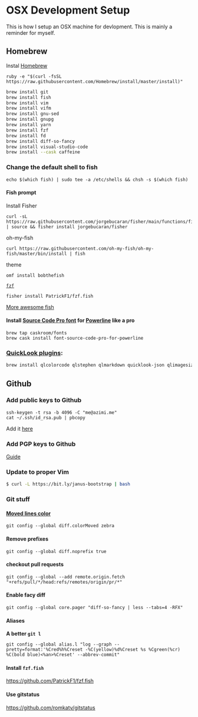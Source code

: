 # OSX Development Setup

This is how I setup an OSX machine for devlopment. This is mainly a reminder for myself.


## Homebrew

Instal [Homebrew](brew.sh) 

```
ruby -e "$(curl -fsSL https://raw.githubusercontent.com/Homebrew/install/master/install)"
```

```bash
brew install git
brew install fish
brew install vim
brew install vifm
brew install gnu-sed
brew install gnupg
brew install yarn 
brew install fzf
brew install fd
brew install diff-so-fancy
brew install visual-studio-code
brew install --cask caffeine
```

### Change the default shell to fish 
```
echo $(which fish) | sudo tee -a /etc/shells && chsh -s $(which fish)
```

#### Fish prompt

Install Fisher 

```
curl -sL https://raw.githubusercontent.com/jorgebucaran/fisher/main/functions/fisher.fish | source && fisher install jorgebucaran/fisher
```

oh-my-fish

```
curl https://raw.githubusercontent.com/oh-my-fish/oh-my-fish/master/bin/install | fish
```

theme

```
omf install bobthefish
```

[`fzf`](https://github.com/junegunn/fzf)

```
fisher install PatrickF1/fzf.fish
```

[More awesome fish](https://github.com/bucaran/awesome-fish)

#### Install [Source Code Pro font](https://github.com/adobe-fonts/source-code-pro) for [Powerline](https://github.com/powerline/fonts) like a pro


```
brew tap caskroom/fonts
brew cask install font-source-code-pro-for-powerline
```

### [QuickLook plugins](https://github.com/sindresorhus/quick-look-plugins):

``` bash
brew install qlcolorcode qlstephen qlmarkdown quicklook-json qlimagesize suspicious-package apparency quicklookase qlvideo
```

## Github
### Add public keys to Github

```
ssh-keygen -t rsa -b 4096 -C "me@azimi.me"
cat ~/.ssh/id_rsa.pub | pbcopy 
```
Add it [here](https://github.com/settings/ssh/new)

### Add PGP keys to Github
[Guide](https://help.github.com/articles/adding-a-new-gpg-key-to-your-github-account/)

### Update to proper Vim

```bash
$ curl -L https://bit.ly/janus-bootstrap | bash
```

### Git stuff

#### [Moved lines color](https://blog.github.com/2018-04-05-git-217-released/#coloring-moved-code)
```
git config --global diff.colorMoved zebra
```

#### Remove prefixes

```
git config --global diff.noprefix true
```

#### checkout pull requests
```
git config --global --add remote.origin.fetch "+refs/pull/*/head:refs/remotes/origin/pr/*"
```

#### Enable facy diff
```
git config --global core.pager "diff-so-fancy | less --tabs=4 -RFX"
```

#### Aliases
**A better `git l`**
```
git config --global alias.l "log --graph --pretty=format:'%Cred%h%Creset -%C(yellow)%d%Creset %s %Cgreen(%cr) %C(bold blue)<%an>%Creset' --abbrev-commit"
```

#### Install `fzf.fish`

https://github.com/PatrickF1/fzf.fish


#### Use gitstatus 
https://github.com/romkatv/gitstatus
